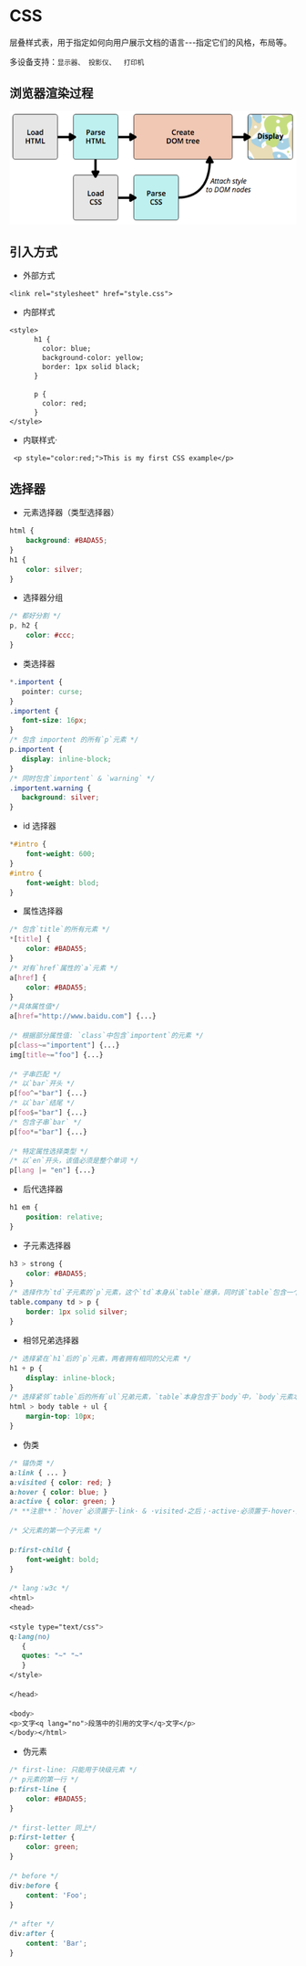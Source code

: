 # CSS

层叠样式表，用于指定如何向用户展示文档的语言---指定它们的风格，布局等。

多设备支持：`显示器、 投影仪、  打印机`

## 浏览器渲染过程

![](/assets/WX20170508-133437.png)

## 引入方式

* 外部方式

```
<link rel="stylesheet" href="style.css">
```

* 内部样式

```
<style>
      h1 {
        color: blue;
        background-color: yellow;
        border: 1px solid black;
      }

      p {
        color: red;
      }
</style>
```

* 内联样式·

```
 <p style="color:red;">This is my first CSS example</p>
```

## 选择器

* 元素选择器（类型选择器）

```css
html {
    background: #BADA55;
}
h1 {
    color: silver;
}
```

* 选择器分组

```css
/* 都好分割 */
p, h2 {
    color: #ccc;    
}
```

* 类选择器

```css
*.importent {
   pointer: curse;   
}
.importent {
   font-size: 16px;
}
/* 包含 importent 的所有`p`元素 */
p.importent {
   display: inline-block;
}
/* 同时包含`importent` & `warning` */
.importent.warning {
   background: silver;
}
```

* id 选择器

```css
*#intro {
    font-weight: 600;
}
#intro {
    font-weight: blod;
}
```

* 属性选择器

```css
/* 包含`title`的所有元素 */
*[title] {
    color: #BADA55;
}
/* 对有`href`属性的`a`元素 */
a[href] {
    color: #BADA55;
}
/*具体属性值*/
a[href="http://www.baidu.com"] {...}

/* 根据部分属性值: `class`中包含`importent`的元素 */
p[class~="importent"] {...}
img[title~="foo"] {...}

/* 子串匹配 */
/* 以`bar`开头 */
p[foo^="bar"] {...}
/* 以`bar`结尾 */
p[foo$="bar"] {...}
/* 包含子串`bar` */
p[foo*="bar"] {...}

/* 特定属性选择类型 */ 
/* 以`en`开头，该值必须是整个单词 */
p[lang |= "en"] {...}
```

* 后代选择器

```css
h1 em {
    position: relative;
}
```

* 子元素选择器

```css
h3 > strong {
    color: #BADA55;
}
/* 选择作为`td`子元素的`p`元素，这个`td`本身从`table`继承，同时该`table`包含一个`company`属性*/
table.company td > p {
    border: 1px solid silver;
}
```

* 相邻兄弟选择器

```css
/* 选择紧在`h1`后的`p`元素，两者拥有相同的父元素 */
h1 + p {
    display: inline-block;
}
/* 选择紧邻`table`后的所有`ul`兄弟元素，`table`本身包含于`body`中，`body`元素本身属于`html`的子元素 */
html > body table + ul {
    margin-top: 10px;
}
```

* 伪类

```css
/* 锚伪类 */
a:link { ... }
a:visited { color: red; }
a:hover { color: blue; }
a:active { color: green; }
/* **注意**：`hover`必须置于·link· & ·visited·之后；·active·必须置于·hover·之后 */

/* 父元素的第一个子元素 */

p:first-child {
    font-weight: bold;
}

/* lang：w3c */
<html>
<head>

<style type="text/css">
q:lang(no)
   {
   quotes: "~" "~"
   }
</style>

</head>

<body>
<p>文字<q lang="no">段落中的引用的文字</q>文字</p>
</body></html>
```

* 伪元素

```css
/* first-line: 只能用于块级元素 */
/* p元素的第一行 */
p:first-line {
    color: #BADA55;
}

/* first-letter 同上*/
p:first-letter {
    color: green;
}

/* before */
div:before {
    content: 'Foo';
}

/* after */
div:after {
    content: 'Bar';
}
```



